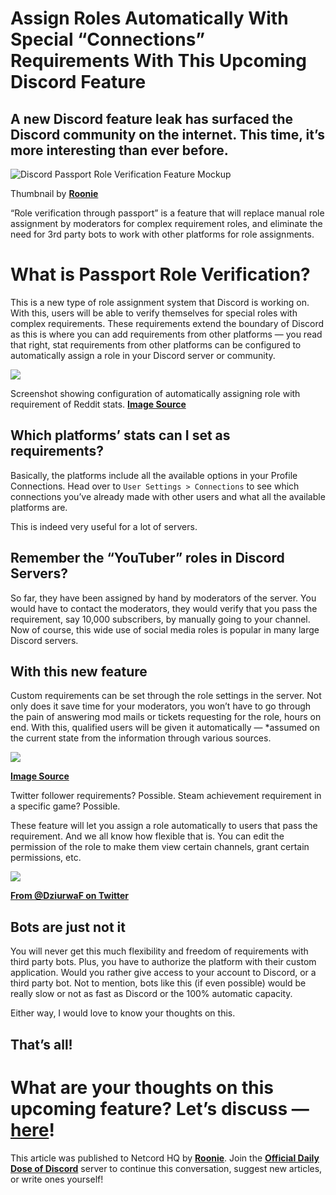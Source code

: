Assign Roles Automatically With Special “Connections” Requirements With This Upcoming Discord Feature
=====================================================================================================

A new Discord feature leak has surfaced the Discord community on the internet. This time, it’s more interesting than ever before.
---------------------------------------------------------------------------------------------------------------------------------

![Discord Passport Role Verification Feature Mockup](https://miro.medium.com/max/1400/1*z1MQSUVxtg4sCcf3pbb5-A.png)

Thumbnail by [**Roonie**](http://roonie.in)

“Role verification through passport” is a feature that will replace manual role assignment by moderators for complex requirement roles, and eliminate the need for 3rd party bots to work with other platforms for role assignments.

What is Passport Role Verification?
===================================

This is a new type of role assignment system that Discord is working on. With this, users will be able to verify themselves for special roles with complex requirements. These requirements extend the boundary of Discord as this is where you can add requirements from other platforms — you read that right, stat requirements from other platforms can be configured to automatically assign a role in your Discord server or community.

![](https://miro.medium.com/max/1400/0*lxQKXrJntvMZFlyR)

Screenshot showing configuration of automatically assigning role with requirement of Reddit stats. [**Image Source**](https://www.reddit.com/r/discordapp/comments/vs80rv/discord_is_adding_a_way_to_automatically_assign/)

Which platforms’ stats can I set as requirements?
-------------------------------------------------

Basically, the platforms include all the available options in your Profile Connections. Head over to `User Settings > Connections` to see which connections you’ve already made with other users and what all the available platforms are.

This is indeed very useful for a lot of servers.

Remember the “YouTuber” roles in Discord Servers?
-------------------------------------------------

So far, they have been assigned by hand by moderators of the server. You would have to contact the moderators, they would verify that you pass the requirement, say 10,000 subscribers, by manually going to your channel. Now of course, this wide use of social media roles is popular in many large Discord servers.

With this new feature
---------------------

Custom requirements can be set through the role settings in the server. Not only does it save time for your moderators, you won’t have to go through the pain of answering mod mails or tickets requesting for the role, hours on end. With this, qualified users will be given it automatically — \*assumed on the current state from the information through various sources.

![](https://miro.medium.com/max/1400/1*I9sDdKiUwiFoWlXHfaKCUw.png)

[**Image Source**](https://www.reddit.com/r/discordapp/comments/vs80rv/discord_is_adding_a_way_to_automatically_assign/)

Twitter follower requirements? Possible. Steam achievement requirement in a specific game? Possible.

These feature will let you assign a role automatically to users that pass the requirement. And we all know how flexible that is. You can edit the permission of the role to make them view certain channels, grant certain permissions, etc.

![](https://miro.medium.com/max/890/0*GA1nFKAojUXUCT8C)

[**From @DziurwaF on Twitter**](https://twitter.com/DziurwaF/status/1544434308655505408?s=20&t=QbtTrnrOkL03yc3jMmb-fw)

Bots are just not it
--------------------

You will never get this much flexibility and freedom of requirements with third party bots. Plus, you have to authorize the platform with their custom application. Would you rather give access to your account to Discord, or a third party bot. Not to mention, bots like this (if even possible) would be really slow or not as fast as Discord or the 100% automatic capacity.

Either way, I would love to know your thoughts on this.

That’s all!
-----------

What are your thoughts on this upcoming feature? Let’s discuss — [here](https://discord.gg/F7v3XCwssK)!
=======================================================================================================

This article was published to Netcord HQ by [**Roonie**](http://roonie.in). Join the [**Official Daily Dose of Discord**](https://discord.gg/JjfYGRJ2NN) server to continue this conversation, suggest new articles, or write ones yourself!
